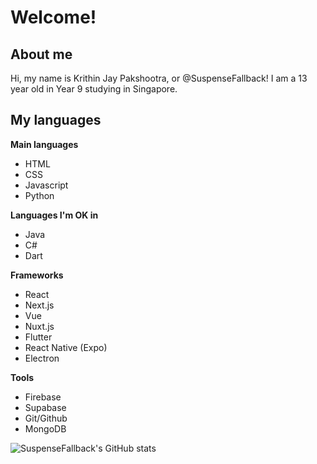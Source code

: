 # Welcome!

## About me

Hi, my name is Krithin Jay Pakshootra, or @SuspenseFallback! I am a 13 year old in Year 9 studying in Singapore.

## My languages

**Main languages**

- HTML
- CSS
- Javascript
- Python

**Languages I'm OK in**

- Java
- C#
- Dart

**Frameworks**

- React
- Next.js
- Vue
- Nuxt.js
- Flutter
- React Native (Expo)
- Electron

**Tools**

- Firebase
- Supabase
- Git/Github
- MongoDB

![SuspenseFallback's GitHub stats](https://github-readme-stats.vercel.app/api?username=suspensefallback&show_icons=true&theme=radical)

<!---
SuspenseFallback/SuspenseFallback is a ✨ special ✨ repository because its `README.md` (this file) appears on your GitHub profile.
You can click the Preview link to take a look at your changes.
--->
